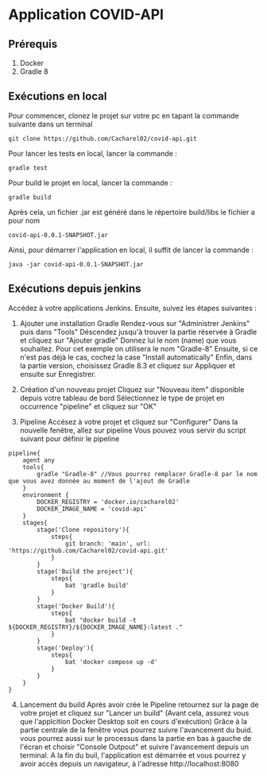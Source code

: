 # Application COVID-API

## Prérequis
1. Docker
2. Gradle 8

## Exécutions en local

Pour commencer, clonez le projet sur votre pc en tapant la commande suivante dans un terminal

```
git clone https://github.com/Cacharel02/covid-api.git
```

Pour lancer les tests en local, lancer la commande : 
```
gradle test
```

Pour build le projet en local, lancer la commande : 
```
gradle build
```
Après cela, un fichier .jar est généré dans le répertoire build/libs le fichier a pour nom
```
covid-api-0.0.1-SNAPSHOT.jar
```
Ainsi, pour démarrer l'application en local, il suffit de lancer la commande : 
```
java -jar covid-api-0.0.1-SNAPSHOT.jar
```

## Exécutions depuis jenkins

Accédez à votre applications Jenkins. Ensuite, suivez les étapes suivantes :
1. Ajouter une installation Gradle
Rendez-vous sur "Administrer Jenkins" puis dans "Tools"
Déscendez jusqu'à trouver la partie réservée à Gradle et cliquez sur "Ajouter gradle" 
Donnez lui le nom (name) que vous souhaitez. Pour cet exemple on utilisera le nom "Gradle-8"
Ensuite, si ce n'est pas déjà le cas, cochez la case "Install automatically"
Enfin, dans la partie version, choisissez Gradle 8.3 et cliquez sur Appliquer et ensuite sur Enregistrer.

2. Création d'un nouveau projet
Cliquez sur "Nouveau item" disponible depuis votre tableau de bord
Sélectionnez le type de projet en occurrence "pipeline" et cliquez sur "OK"

3. Pipeline
Accésez à votre projet et cliquez sur "Configurer"
Dans la nouvelle fenêtre, allez sur pipeline 
Vous pouvez vous servir du script suivant pour définir le pipeline

```
pipeline{
    agent any
    tools{
        gradle "Gradle-8" //Vous pourrez remplacer Gradle-8 par le nom que vous avez donnée au moment de l'ajout de Gradle
    }
    environment {
        DOCKER_REGISTRY = 'docker.io/cacharel02'
        DOCKER_IMAGE_NAME = 'covid-api'
    }
    stages{
        stage('Clone repository'){
            steps{
                git branch: 'main', url: 'https://github.com/Cacharel02/covid-api.git'
            }
        }
        stage('Build the project'){
            steps{
                bat 'gradle build'
            }
        }
        stage('Docker Build'){
            steps{
                bat "docker build -t ${DOCKER_REGISTRY}/${DOCKER_IMAGE_NAME}:latest ."
            }
        }
        stage('Deploy'){
            steps{
                bat 'docker compose up -d'
            }
        }
    }
}
```

4. Lancement du build
Après avoir crée le Pipeline retournez sur la page de votre projet et cliquez sur "Lancer un build"
(Avant cela, assurez vous que l'applcition Docker Desktop soit en cours d'exécution)
Grâce à la partie centrale de la fenêtre vous pourrez suivre l'avancement du buid. vous pourrez aussi sur le processus dans la partie en bas à gauche de l'écran et choisir "Console Outpout" et suivre l'avancement depuis un terminal.
A la fin du buil, l'application est démarrée et vous pourrez y avoir accès depuis un navigateur, à l'adresse http://localhost:8080




